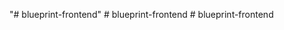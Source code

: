"# blueprint-frontend" 
#   b l u e p r i n t - f r o n t e n d  
 #   b l u e p r i n t - f r o n t e n d  
 